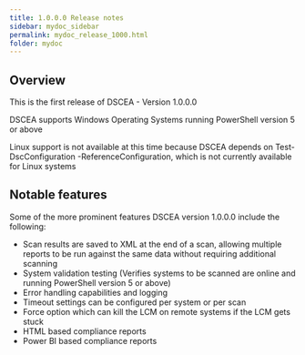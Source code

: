 ```yaml
---
title: 1.0.0.0 Release notes
sidebar: mydoc_sidebar
permalink: mydoc_release_1000.html
folder: mydoc
---
```


## Overview

This is the first release of DSCEA - Version 1.0.0.0

DSCEA supports Windows Operating Systems running PowerShell version 5 or above

Linux support is not available at this time because DSCEA depends on Test-DscConfiguration -ReferenceConfiguration, which is not currently available for Linux systems

## Notable features

Some of the more prominent features DSCEA version 1.0.0.0 include the following:

* Scan results are saved to XML at the end of a scan, allowing multiple reports to be run against the same data without requiring additional scanning
* System validation testing (Verifies systems to be scanned are online and running PowerShell version 5 or above)
* Error handling capabilities and logging
* Timeout settings can be configured per system or per scan
* Force option which can kill the LCM on remote systems if the LCM gets stuck
* HTML based compliance reports
* Power BI based compliance reports